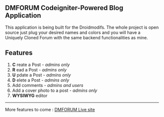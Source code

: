 ## DMFORUM Codeigniter-Powered Blog Application

This application is being built for the Droidmodifs. The whole project is open source just plug your desired names and colors and you will have a Uniquely Cloned Forum with the same backend functionalities as mine.

## Features

 1. **C** reate a Post - *admins only*
 2. **R** ead a Post - *admins only*
 3. **U** pdate a Post - *admins only*
 4. **D** elete a Post - *admins only*
 5. Add comments - *admins and users*
 6. Add a cover photo to a post - *admins only*
 7. **WYSIWYG** editor
****
More features to come : [DMFORUM Live site](dmforum.net)
